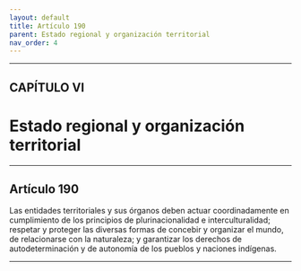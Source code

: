 ```yaml
---
layout: default
title: Artículo 190
parent: Estado regional y organización territorial
nav_order: 4
---
```


---

## CAPÍTULO VI
# Estado regional y organización territorial

---

## Artículo 190

Las entidades territoriales y sus órganos deben actuar coordinadamente en cumplimiento de los principios de plurinacionalidad e interculturalidad; respetar y proteger las diversas formas de concebir y organizar el mundo, de relacionarse con la naturaleza; y garantizar los derechos de autodeterminación y de autonomía de los pueblos y naciones indígenas.

---
